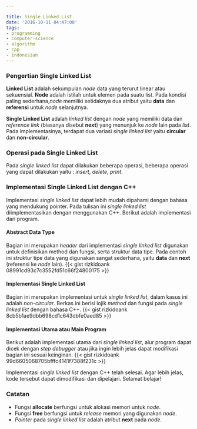 ```yaml
---

title: Single Linked List
date: '2016-10-11 04:47:08'
tags:
- programming
- computer-science
- algorithm
- cpp
- indonesian
---
```


### Pengertian Single Linked List
**Linked List** adalah sekumpulan *node* data yang terurut linear atau sekuensial. **Node** adalah istilah untuk elemen pada suatu list. Pada kondisi paling sederhana,*node* memiliki setidaknya dua atribut yaitu **data** dan **referensi** untuk *node* selanjutnya.

**Single Linked List** adalah *linked list* dengan *node* yang memiliki data dan *reference link* (biasanya disebut **next**) yang menunjuk ke *node* lain pada *list*. Pada implementasinya, terdapat dua variasi *single linked list* yaitu **circular** dan **non-circular**.

### Operasi pada Single Linked List
Pada *single linked list* dapat dilakukan beberapa operasi, beberapa operasi yang dapat dilakukan yaitu : *insert*, *delete*, *print*.

### Implementasi Single Linked List dengan C++
Implementasi *single linked list* dapat lebih mudah dipahami dengan bahasa yang mendukung pointer. Pada tulisan ini *single linked list* diimplementasikan dengan menggunakan C++. Berikut adalah implementasi dari program.

#### Abstract Data Type
Bagian ini merupakan *header* dari implementasi *single linked list* digunakan untuk definisikan method dan fungsi, serta struktur data tipe. Pada contoh ini struktur tipe data yang digunakan sangat sederhana, yaitu **data** dan **next** (referensi ke *node* lain).
{{< gist rizkidoank 08991cd93c7c3552fd51c66f24800175 >}}

#### Implementasi Single Linked List
Bagian ini merupakan implementasi untuk *single linked list*, dalam kasus ini adalah *non-circular*. Berkas ini berisi lojik *method* dan fungsi pada *single linked list* dengan bahasa C++.
{{< gist rizkidoank 8cb5b1ae9dbb698cd1c643dbfe0aed85 >}}

#### Implementasi Utama atau Main Program
Berikut adalah implementasi utama dari *single linked list*, alur program dapat dicek dengan *step debugger* atau jika ingin lebih jelas dapat modifikasi bagian ini sesuai keinginan.
{{< gist rizkidoank 99d6605068705bfffc4141f7388f231c >}}

Implementasi *single linked list* dengan C++ telah selesai. Agar lebih jelas, kode tersebut dapat dimodifikasi dan dipelajari. Selamat belajar!

### Catatan
* Fungsi **allocate** berfungsi untuk alokasi memori untuk *node*.
* Fungsi **free** berfungsi untuk *release* memori yang digunakan *node*.
* *Pointer* pada *single linked list* adalah atribut **next** pada *node*.
